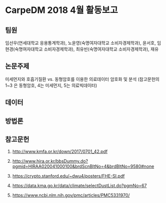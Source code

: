 # CarpeDM 2018 4월 활동보고

팀원
---
임선우(연세대학교 응용통계학과), 노윤영(숙명여자대학교 소비자경제학과), 윤서호, 임현경(숙명여자대학교 소비자경제학과), 최유빈(숙명여자대학교 소비자경제학과), 재유


논문주제
---
미세먼지와 호흡기질환 vs. 동형암호를 이용한 의료데이터 암호화 및 분석
(참고문헌의 1~3 은 동형암호, 4는 미세먼지, 5는 의료빅데이터)


데이터
---



방법론
---



참고문헌
---
1. http://www.kmfa.or.kr/down/2017/0701_42.pdf

2. http://www.hira.or.kr/bbsDummy.do?pgmid=HIRAA020041000100&brdScnBltNo=4&brdBltNo=9580#none

3. https://crypto.stanford.edu/~dwu4/posters/FHE-SI.pdf

4. https://data.kma.go.kr/data/climate/selectDustList.do?pgmNo=67

5. https://www.ncbi.nlm.nih.gov/pmc/articles/PMC5331970/
